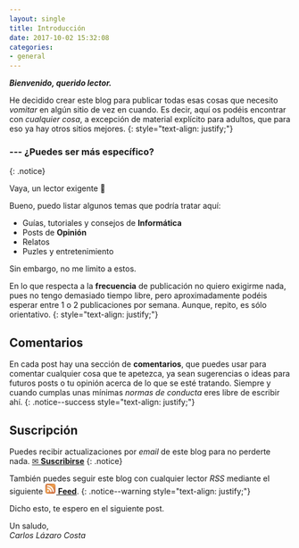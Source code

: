 ```yaml
---
layout: single
title: Introducción
date: 2017-10-02 15:32:08
categories: 
- general
---
```


**_Bienvenido, querido lector._**

He decidido crear este blog para publicar todas esas cosas que necesito _vomitar_ en algún sitio de vez en cuando. Es decir, aquí os podéis encontrar con _cualquier cosa_, a excepción de material explícito para adultos, que para eso ya hay otros sitios mejores.
{: style="text-align: justify;"}

### --- ¿Puedes ser más específico?
{: .notice}

Vaya, un lector exigente 🤔

Bueno, puedo listar algunos temas que podría tratar aquí:

- Guías, tutoriales y consejos de **Informática**
- Posts de **Opinión**
- Relatos
- Puzles y entretenimiento

Sin embargo, no me limito a estos.

En lo que respecta a la **frecuencia** de publicación no quiero exigirme nada, pues no tengo demasiado tiempo libre, pero aproximadamente podéis esperar entre 1 o 2 publicaciones por semana. Aunque, repito, es sólo orientativo.
{: style="text-align: justify;"}

## Comentarios

En cada post hay una sección de **comentarios**, que puedes usar para comentar cualquier cosa que te apetezca, ya sean sugerencias o ideas para futuros posts o tu opinión acerca de lo que se esté tratando. Siempre y cuando cumplas unas mínimas _normas de conducta_ eres libre de escribir ahí.
{: .notice--success style="text-align: justify;"}

## Suscripción

Puedes recibir actualizaciones por _email_ de este blog para no perderte nada.
<a href="#" id="subscribe" class="btn center">✉ <b>Suscribirse</b></a>
{: .notice}

También puedes seguir este blog con cualquier lector _RSS_ mediante el siguiente **[<img src="/assets/images/rss.png" width="20" height="20"> Feed]({{site.url}}/feed.xml)**.
{: .notice--warning style="text-align: justify;"}

Dicho esto, te espero en el siguiente post.

Un saludo,<br />
_Carlos Lázaro Costa_